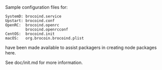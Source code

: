 Sample configuration files for:
```
SystemD: brocoind.service
Upstart: brocoind.conf
OpenRC:  brocoind.openrc
         brocoind.openrcconf
CentOS:  brocoind.init
macOS:   org.brocoin.brocoind.plist
```
have been made available to assist packagers in creating node packages here.

See doc/init.md for more information.
